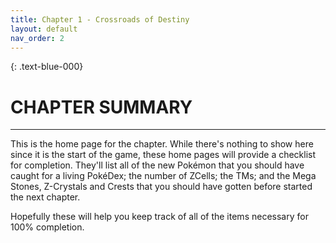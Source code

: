```yaml
---
title: Chapter 1 - Crossroads of Destiny
layout: default
nav_order: 2
---
```


{: 	.text-blue-000}
# CHAPTER SUMMARY
---

This is the home page for the chapter. While there's nothing to show here since it is the start of the game, these home pages will provide a checklist for completion. They'll list all of the new Pokémon that you should have caught for a living PokéDex; the number of ZCells; the TMs; and the Mega Stones, Z-Crystals and Crests that you should have gotten before started the next chapter.

Hopefully these will help you keep track of all of the items necessary for 100% completion.

